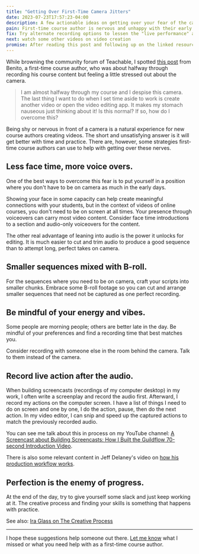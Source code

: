 ```yaml
---
title: "Getting Over First-Time Camera Jitters"
date: 2023-07-23T17:57:23-04:00
description: A few actionable ideas on getting over your fear of the camera and how to lessen the need for the camera for first-time course authors. 
pain: First-time course author is nervous and unhappy with their early recorded screen presence.
fix: Try alternate recording options to lessen the "live performance" and instead record something more scripted. Record yourself and your performance in such as way that you don't need to capture perfect long takes.
next: watch some other videos on video creation
promise: After reading this post and following up on the linked resources, you'll have some actionable ideas on avoiding first-time camera jitters.
---
```


While browning the community forum of Teachable, I spotted [this post](https://community.teachable.com/c/general-dicussion/i-hit-a-wall) from Benito, a first-time course author, who was about halfway through recording his course content but feeling a little stressed out about the camera.

> I am almost halfway through my course and I despise this camera. The last thing I want to do when I set time aside to work is create another video or open the video editing app. It makes my stomach nauseous just thinking about it! Is this normal? If so, how do I overcome this?

Being shy or nervous in front of a camera is a natural experience for new course authors creating videos. The short and unsatisfying answer is it will get better with time and practice. There are, however, some strategies first-time course authors can use to help with getting over these nerves.

## Less face time, more voice overs.

One of the best ways to overcome this fear is to put yourself in a position where you don't have to be on camera as much in the early days.

Showing your face in some capacity can help create meaningful connections with your students, but in the context of videos of online courses, you don't need to be on screen at all times. Your presence through voiceovers can carry most video content. Consider face time introductions to a section and audio-only voiceovers for the content.

The other real advantage of leaning into audio is the power it unlocks for editing. It is much easier to cut and trim audio to produce a good sequence than to attempt long, perfect takes on camera.

## Smaller sequences mixed with B-roll.

For the sequences where you need to be on camera, craft your scripts into smaller chunks. Embrace some B-roll footage so you can cut and arrange smaller sequences that need not be captured as one perfect recording.

## Be mindful of your energy and vibes.

Some people are morning people; others are better late in the day. Be mindful of your preferences and find a recording time that best matches you. 

Consider recording with someone else in the room behind the camera. Talk to them instead of the camera.

## Record live action after the audio.

When building screencasts (recordings of my computer desktop) in my work, I often write a screenplay and record the audio first. Afterward, I record my actions on the computer screen. I have a list of things I need to do on screen and one by one, I do the action, pause, then do the next action. In my video editor, I can snip and speed up the captured actions to match the previously recorded audio. 

You can see me talk about this in process on my YouTube channel: [A Screencast about Building Screencasts: How I Built the Guildflow 70-second Introduction Video](https://www.youtube.com/watch?v=rBnPVqyDMmk).

There is also some relevant content in Jeff Delaney's video on [how his production workflow works](https://youtu.be/N6-Q2dgodLs?t=333).

## Perfection is the enemy of progress.

At the end of the day, try to give yourself some slack and just keep working at it. The creative process and finding your skills is something that happens with practice.

See also: [Ira Glass on The Creative Process](https://www.youtube.com/watch?v=GHrmKL2XKcE)

***

I hope these suggestions help someone out there. [Let me know](mailto:zorn@coursedreamers.com) what I missed or what you need help with as a first-time course author.
